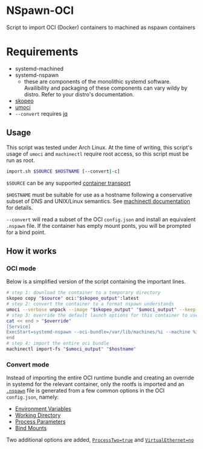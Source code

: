 # NSpawn-OCI

Script to import OCI (Docker) containers to machined as nspawn containers

# Requirements

- systemd-machined
- systemd-nspawn
    - these are components of the monolithic systemd software. 
    Availibility and packaging of these components can vary wildy by distro.
    Refer to your distro's documentation.
- [skopeo](https://pkgs.org/download/skopeo)
- [umoci](https://pkgs.org/download/umoci)
- `--convert` requires [jq](https://pkgs.org/download/jq)

## Usage

This script was tested under Arch Linux. 
At the time of writing, this script's usage of `umoci` and `machinectl` require root access, so this script must be run as root.

```bash
import.sh $SOURCE $HOSTNAME [--convert|-c]
```

`$SOURCE` can be any supported [container transport](https://github.com/containers/image/blob/main/docs/containers-transports.5.md)

`$HOSTNAME` must be suitable for use as a hostname following a conservative subset of DNS and UNIX/Linux semantics.
See [machinectl documentation](https://www.freedesktop.org/software/systemd/man/machinectl.html#Machine%20and%20Image%20Names) for details.

`--convert` will read a subset of the OCI `config.json` and install an equivalent `.nspawn` file. If the container has empty mount ponts, you will be prompted for a bind point.

## How it works

### OCI mode

Below is a simplified version of the script containing the important lines.

```bash
# step 1: download the container to a temporary directory
skopeo copy "$source" oci:"$skopeo_output":latest
# step 2: convert the container to a format nspawn understands
umoci --verbose unpack --image "$skopeo_output" "$umoci_output" --keep-dirlinks
# step 3: override the default launch options for this container to use oci mode
cat << end > "$override"
[Service]
ExecStart=systemd-nspawn --oci-bundle=/var/lib/machines/%i --machine %i
end
# step 4: import the entire oci bundle
machinectl import-fs "$umoci_output" "$hostname"
```

### Convert mode

Instead of importing the entire OCI runtime bundle and creating an override in systemd for the relevant container, 
only the rootfs is imported and an [`.nspawn`](https://www.freedesktop.org/software/systemd/man/systemd.nspawn.html) file is generated from a few common options in the OCI `config.json`, namely:

- [Environment Variables](https://www.freedesktop.org/software/systemd/man/systemd.nspawn.html#Environment=)
- [Working Directory](https://www.freedesktop.org/software/systemd/man/systemd.nspawn.html#WorkingDirectory=)
- [Process Parameters](https://www.freedesktop.org/software/systemd/man/systemd.nspawn.html#Parameters=)
- [Bind Mounts](https://www.freedesktop.org/software/systemd/man/systemd.nspawn.html#Bind=)

Two additional options are added,
[`ProcessTwo=true`](https://www.freedesktop.org/software/systemd/man/systemd.nspawn.html#ProcessTwo=:~:text=the%20specified%20program%20is%20run%20as%20PID%202.%20A%20stub%20init%20process%20is%20run%20as%20PID%201)
and
[`VirtualEthernet=no`](https://wiki.archlinux.org/title/systemd-nspawn#Use_host_networking)